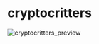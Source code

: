 # cryptocritters

![cryptocritters_preview](https://user-images.githubusercontent.com/7588474/126223970-0b7688e6-d074-43f7-9cff-15cd6a5fe6de.png)
